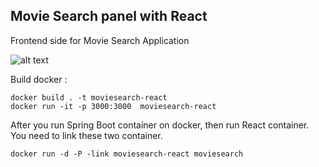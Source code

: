 ## Movie Search panel with React

Frontend side for Movie Search Application

![alt text](https://user-images.githubusercontent.com/7340804/67688637-370f8a80-f9ab-11e9-937e-ed6d5263369c.png)

  
Build docker :  
```
docker build . -t moviesearch-react  
docker run -it -p 3000:3000  moviesearch-react  
```

After you run Spring Boot container on docker, then run React container.   
You need to link these two container.   

```
docker run -d -P -link moviesearch-react moviesearch  

```
